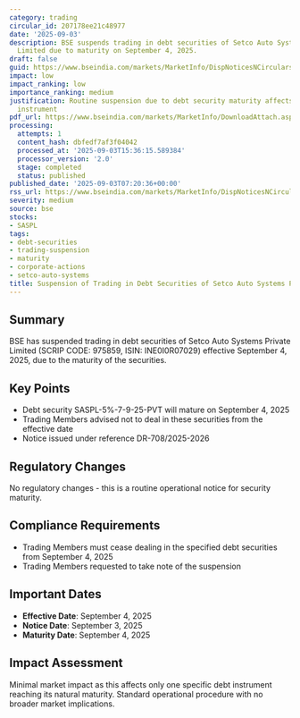 ```yaml
---
category: trading
circular_id: 207178ee21c48977
date: '2025-09-03'
description: BSE suspends trading in debt securities of Setco Auto Systems Private
  Limited due to maturity on September 4, 2025.
draft: false
guid: https://www.bseindia.com/markets/MarketInfo/DispNoticesNCirculars.aspx?Noticeid={4107BF1C-0AE8-4A9B-8D2C-A84E07FF904D}&noticeno=20250903-6&dt=09/03/2025&icount=6&totcount=49&flag=0
impact: low
impact_ranking: low
importance_ranking: medium
justification: Routine suspension due to debt security maturity affects only specific
  instrument
pdf_url: https://www.bseindia.com/markets/MarketInfo/DownloadAttach.aspx?id=20250903-6&attachedId=
processing:
  attempts: 1
  content_hash: dbfedf7af3f04042
  processed_at: '2025-09-03T15:36:15.589384'
  processor_version: '2.0'
  stage: completed
  status: published
published_date: '2025-09-03T07:20:36+00:00'
rss_url: https://www.bseindia.com/markets/MarketInfo/DispNoticesNCirculars.aspx?Noticeid={4107BF1C-0AE8-4A9B-8D2C-A84E07FF904D}&noticeno=20250903-6&dt=09/03/2025&icount=6&totcount=49&flag=0
severity: medium
source: bse
stocks:
- SASPL
tags:
- debt-securities
- trading-suspension
- maturity
- corporate-actions
- setco-auto-systems
title: Suspension of Trading in Debt Securities of Setco Auto Systems Private Limited
---
```


## Summary

BSE has suspended trading in debt securities of Setco Auto Systems Private Limited (SCRIP CODE: 975859, ISIN: INE0I0R07029) effective September 4, 2025, due to the maturity of the securities.

## Key Points

- Debt security SASPL-5%-7-9-25-PVT will mature on September 4, 2025
- Trading Members advised not to deal in these securities from the effective date
- Notice issued under reference DR-708/2025-2026

## Regulatory Changes

No regulatory changes - this is a routine operational notice for security maturity.

## Compliance Requirements

- Trading Members must cease dealing in the specified debt securities from September 4, 2025
- Trading Members requested to take note of the suspension

## Important Dates

- **Effective Date**: September 4, 2025
- **Notice Date**: September 3, 2025
- **Maturity Date**: September 4, 2025

## Impact Assessment

Minimal market impact as this affects only one specific debt instrument reaching its natural maturity. Standard operational procedure with no broader market implications.
